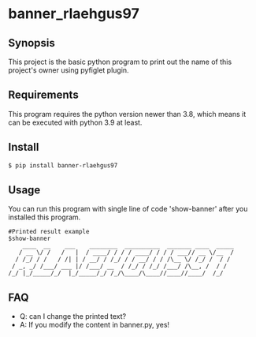 # banner_rlaehgus97

## **Synopsis**

This project is the basic python program to print out the name of this project's owner using pyfiglet plugin.

## **Requirements**

This program requires the python version newer than 3.8, which means it can be executed with python 3.9 at least.

## **Install**

```bash
$ pip install banner-rlaehgus97
```

## **Usage**

You can run this program with single line of code 'show-banner' after you installed this program.

```
#Printed result example
$show-banner
    ____  __    ___    ________  __________  _______ ____  _____
   / __ \/ /   /   |  / ____/ / / / ____/ / / / ___// __ \/__  /
  / /_/ / /   / /| | / __/ / /_/ / / __/ / / /\__ \/ /_/ /  / /
 / _, _/ /___/ ___ |/ /___/ __  / /_/ / /_/ /___/ /\__, /  / /
/_/ |_/_____/_/  |_/_____/_/ /_/\____/\____//____//____/  /_/
```

## **FAQ**
- Q: can I change the printed text?
- A: If you modify the content in banner.py, yes!
